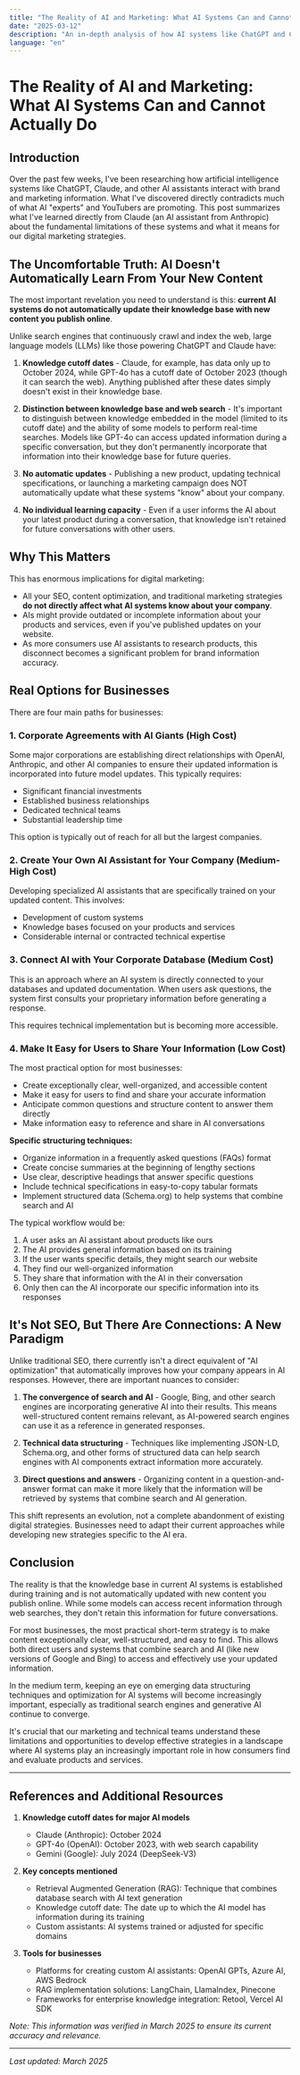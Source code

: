 ```yaml
---
title: "The Reality of AI and Marketing: What AI Systems Can and Cannot Actually Do"
date: "2025-03-12"
description: "An in-depth analysis of how AI systems like ChatGPT and Claude interact with marketing content and what it means for digital marketing strategies."
language: "en"
---
```


# The Reality of AI and Marketing: What AI Systems Can and Cannot Actually Do

## Introduction

Over the past few weeks, I've been researching how artificial intelligence systems like ChatGPT, Claude, and other AI assistants interact with brand and marketing information. What I've discovered directly contradicts much of what AI "experts" and YouTubers are promoting. This post summarizes what I've learned directly from Claude (an AI assistant from Anthropic) about the fundamental limitations of these systems and what it means for our digital marketing strategies.

## The Uncomfortable Truth: AI Doesn't Automatically Learn From Your New Content

The most important revelation you need to understand is this: **current AI systems do not automatically update their knowledge base with new content you publish online**.

Unlike search engines that continuously crawl and index the web, large language models (LLMs) like those powering ChatGPT and Claude have:

1. **Knowledge cutoff dates** - Claude, for example, has data only up to October 2024, while GPT-4o has a cutoff date of October 2023 (though it can search the web). Anything published after these dates simply doesn't exist in their knowledge base.

2. **Distinction between knowledge base and web search** - It's important to distinguish between knowledge embedded in the model (limited to its cutoff date) and the ability of some models to perform real-time searches. Models like GPT-4o can access updated information during a specific conversation, but they don't permanently incorporate that information into their knowledge base for future queries.

3. **No automatic updates** - Publishing a new product, updating technical specifications, or launching a marketing campaign does NOT automatically update what these systems "know" about your company.

4. **No individual learning capacity** - Even if a user informs the AI about your latest product during a conversation, that knowledge isn't retained for future conversations with other users.

## Why This Matters

This has enormous implications for digital marketing:

- All your SEO, content optimization, and traditional marketing strategies **do not directly affect what AI systems know about your company**.
- AIs might provide outdated or incomplete information about your products and services, even if you've published updates on your website.
- As more consumers use AI assistants to research products, this disconnect becomes a significant problem for brand information accuracy.

## Real Options for Businesses

There are four main paths for businesses:

### 1. Corporate Agreements with AI Giants (High Cost)

Some major corporations are establishing direct relationships with OpenAI, Anthropic, and other AI companies to ensure their updated information is incorporated into future model updates. This typically requires:

- Significant financial investments
- Established business relationships
- Dedicated technical teams
- Substantial leadership time

This option is typically out of reach for all but the largest companies.

### 2. Create Your Own AI Assistant for Your Company (Medium-High Cost)

Developing specialized AI assistants that are specifically trained on your updated content. This involves:

- Development of custom systems
- Knowledge bases focused on your products and services
- Considerable internal or contracted technical expertise

### 3. Connect AI with Your Corporate Database (Medium Cost)

This is an approach where an AI system is directly connected to your databases and updated documentation. When users ask questions, the system first consults your proprietary information before generating a response.

This requires technical implementation but is becoming more accessible.

### 4. Make It Easy for Users to Share Your Information (Low Cost)

The most practical option for most businesses:

- Create exceptionally clear, well-organized, and accessible content
- Make it easy for users to find and share your accurate information
- Anticipate common questions and structure content to answer them directly
- Make information easy to reference and share in AI conversations

**Specific structuring techniques:**

- Organize information in a frequently asked questions (FAQs) format
- Create concise summaries at the beginning of lengthy sections
- Use clear, descriptive headings that answer specific questions
- Include technical specifications in easy-to-copy tabular formats
- Implement structured data (Schema.org) to help systems that combine search and AI

The typical workflow would be:

1. A user asks an AI assistant about products like ours
2. The AI provides general information based on its training
3. If the user wants specific details, they might search our website
4. They find our well-organized information
5. They share that information with the AI in their conversation
6. Only then can the AI incorporate our specific information into its responses

## It's Not SEO, But There Are Connections: A New Paradigm

Unlike traditional SEO, there currently isn't a direct equivalent of "AI optimization" that automatically improves how your company appears in AI responses. However, there are important nuances to consider:

1. **The convergence of search and AI** - Google, Bing, and other search engines are incorporating generative AI into their results. This means well-structured content remains relevant, as AI-powered search engines can use it as a reference in generated responses.

2. **Technical data structuring** - Techniques like implementing JSON-LD, Schema.org, and other forms of structured data can help search engines with AI components extract information more accurately.

3. **Direct questions and answers** - Organizing content in a question-and-answer format can make it more likely that the information will be retrieved by systems that combine search and AI generation.

This shift represents an evolution, not a complete abandonment of existing digital strategies. Businesses need to adapt their current approaches while developing new strategies specific to the AI era.

## Conclusion

The reality is that the knowledge base in current AI systems is established during training and is not automatically updated with new content you publish online. While some models can access recent information through web searches, they don't retain this information for future conversations.

For most businesses, the most practical short-term strategy is to make content exceptionally clear, well-structured, and easy to find. This allows both direct users and systems that combine search and AI (like new versions of Google and Bing) to access and effectively use your updated information.

In the medium term, keeping an eye on emerging data structuring techniques and optimization for AI systems will become increasingly important, especially as traditional search engines and generative AI continue to converge.

It's crucial that our marketing and technical teams understand these limitations and opportunities to develop effective strategies in a landscape where AI systems play an increasingly important role in how consumers find and evaluate products and services.

---

## References and Additional Resources

1. **Knowledge cutoff dates for major AI models**

   - Claude (Anthropic): October 2024
   - GPT-4o (OpenAI): October 2023, with web search capability
   - Gemini (Google): July 2024 (DeepSeek-V3)

2. **Key concepts mentioned**

   - Retrieval Augmented Generation (RAG): Technique that combines database search with AI text generation
   - Knowledge cutoff date: The date up to which the AI model has information during its training
   - Custom assistants: AI systems trained or adjusted for specific domains

3. **Tools for businesses**
   - Platforms for creating custom AI assistants: OpenAI GPTs, Azure AI, AWS Bedrock
   - RAG implementation solutions: LangChain, LlamaIndex, Pinecone
   - Frameworks for enterprise knowledge integration: Retool, Vercel AI SDK

_Note: This information was verified in March 2025 to ensure its current accuracy and relevance._

---

_Last updated: March 2025_
